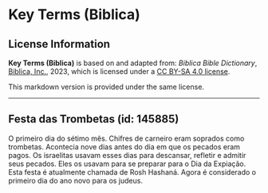 # Key Terms (Biblica)

## License Information

**Key Terms (Biblica)** is based on and adapted from: _Biblica Bible Dictionary_, [Biblica, Inc.](https://www.biblica.com/), 2023, which is licensed under a [CC BY-SA 4.0 license](https://creativecommons.org/licenses/by-sa/4.0/legalcode.en).

This markdown version is provided under the same license.



--------------------------------

## Festa das Trombetas (id: 145885)

O primeiro dia do sétimo mês. Chifres de carneiro eram soprados como trombetas. Acontecia nove dias antes do dia em que os pecados eram pagos. Os israelitas usavam esses dias para descansar, refletir e admitir seus pecados. Eles os usavam para se preparar para o Dia da Expiação. Esta festa é atualmente chamada de Rosh Hashaná. Agora é considerado o primeiro dia do ano novo para os judeus.


